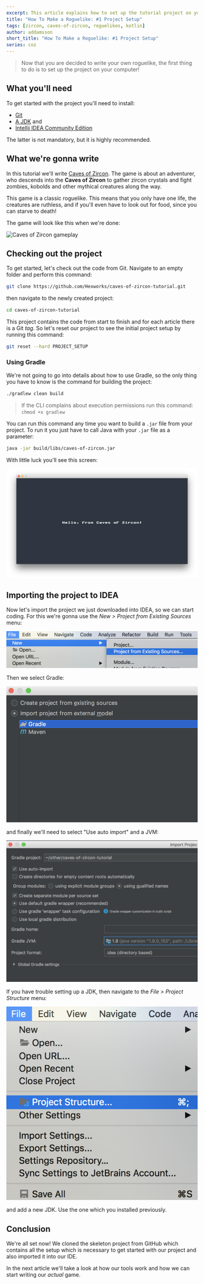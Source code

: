 ```yaml
---
excerpt: This article explains how to set up the tutorial project on your computer and get started with it.
title: "How To Make a Roguelike: #1 Project Setup"
tags: [zircon, caves-of-zircon, roguelikes, kotlin]
author: addamsson
short_title: "How To Make a Roguelike: #1 Project Setup"
series: coz
---
```


> Now that you are decided to write your own roguelike, the first thing to do is to
  set up the project on your computer!
  
## What you'll need

To get started with the project you'll need to install:

- [Git](https://git-scm.com/)
- [A JDK](https://openjdk.java.net/) and
- [Intellij IDEA Community Edition](https://www.jetbrains.com/idea/download/)

The latter is not mandatory, but it is highly recommended.

## What we're gonna write

In this tutorial we'll write [Caves of Zircon](https://github.com/Hexworks/caves-of-zircon-tutorial).
The game is about an adventurer, who descends into the **Caves of Zircon** to gather zircon crystals
and fight zombies, kobolds and other mythical creatures along the way.

This game is a classic roguelike. This means that you only have one life, the creatures are
ruthless, and if you'll even have to look out for food, since you can starve to death!

The game will look like this when we're done:

![Caves of Zircon gameplay](/assets/img/coz_gameplay.gif)

## Checking out the project

To get started, let's check out the code from Git. Navigate to an empty folder and perform
this command:

```bash
git clone https://github.com/Hexworks/caves-of-zircon-tutorial.git
```

then navigate to the newly created project:

```bash
cd caves-of-zircon-tutorial
```

This project contains the code from start to finish and for each article there is a Git *tag*.
So let's reset our project to see the initial project setup by running this command:

```bash
git reset --hard PROJECT_SETUP
```

### Using Gradle

We're not going to go into details about how to use Gradle, so the only thing you have to know
is the command for building the project:

```bash
./gradlew clean build
```

> If the CLI complains about execution permissions run this command: `chmod +x gradlew`

You can run this command any time you want to build a `.jar` file from your project.
To run it you just have to call Java with your `.jar` file as a parameter:

```bash
java -jar build/libs/caves-of-zircon.jar
```

With little luck you'll see this screen:

![Hello, from Caves of Zircon](/assets/img/hello_coz.png)

## Importing the project to IDEA

Now let's import the project we just downloaded into IDEA, so we can start coding.
For this we're gonna use the *New > Project from Existing Sources* menu:

![New project from existing sources](/assets/img/project_import_00.png)

Then we select Gradle:

![Gradle select](/assets/img/project_import_01.png)

and finally we'll need to select "Use auto import" and a JVM:

![import + jvm](/assets/img/project_import_02.png)

If you have trouble setting up a JDK, then navigate to the *File > Project Structure* menu:

![project structure](/assets/img/sdk_00.png)

and add a new JDK. Use the one which you installed previously.

## Conclusion

We're all set now! We cloned the skeleton project from GitHub which contains all the setup
which is necessary to get started with our project and also imported it into our IDE.

In the next article we'll take a look at how our tools work and how we can start writing
our *actual* game.


 
